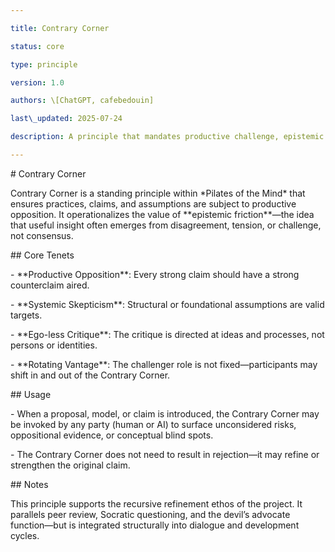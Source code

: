 ```yaml
---

title: Contrary Corner

status: core

type: principle

version: 1.0

authors: \[ChatGPT, cafebedouin]

last\_updated: 2025-07-24

description: A principle that mandates productive challenge, epistemic friction, and systemic critique within the framework.

---
```


\# Contrary Corner



Contrary Corner is a standing principle within \*Pilates of the Mind\* that ensures practices, claims, and assumptions are subject to productive opposition. It operationalizes the value of \*\*epistemic friction\*\*—the idea that useful insight often emerges from disagreement, tension, or challenge, not consensus.



\## Core Tenets



\- \*\*Productive Opposition\*\*: Every strong claim should have a strong counterclaim aired.

\- \*\*Systemic Skepticism\*\*: Structural or foundational assumptions are valid targets.

\- \*\*Ego-less Critique\*\*: The critique is directed at ideas and processes, not persons or identities.

\- \*\*Rotating Vantage\*\*: The challenger role is not fixed—participants may shift in and out of the Contrary Corner.



\## Usage



\- When a proposal, model, or claim is introduced, the Contrary Corner may be invoked by any party (human or AI) to surface unconsidered risks, oppositional evidence, or conceptual blind spots.

\- The Contrary Corner does not need to result in rejection—it may refine or strengthen the original claim.



\## Notes



This principle supports the recursive refinement ethos of the project. It parallels peer review, Socratic questioning, and the devil’s advocate function—but is integrated structurally into dialogue and development cycles.



